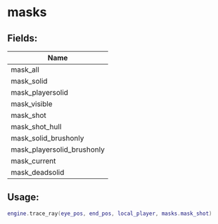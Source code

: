 # masks

## Fields:

| Name                       |
| -------------------------- |
| mask_all                   |
| mask_solid                 |
| mask_playersolid           |
| mask_visible               |
| mask_shot                  |
| mask_shot_hull             |
| mask_solid_brushonly       |
| mask_playersolid_brushonly |
| mask_current               |
| mask_deadsolid             |

## Usage:

```lua
engine.trace_ray(eye_pos, end_pos, local_player, masks.mask_shot)
```
